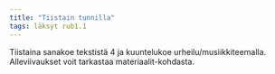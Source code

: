 ```yaml
---
title: "Tiistain tunnilla"
tags: läksyt rub1.1
---
```


Tiistaina sanakoe tekstistä 4 ja kuuntelukoe urheilu/musiikkiteemalla. Alleviivaukset voit tarkastaa materiaalit-kohdasta.